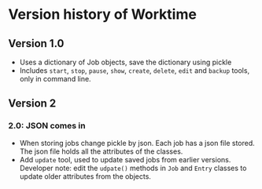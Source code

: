 # Version history of Worktime

## Version 1.0
* Uses a dictionary of Job objects, save the dictionary using pickle
* Includes `start`, `stop`, `pause`, `show`, `create`, `delete`, `edit` and `backup` tools, only in command line.


## Version 2
### 2.0: JSON comes in
* When storing jobs change pickle by json. Each job has a json file stored. The json file holds all the attributes of the classes.
* Add `update` tool, used to update saved jobs from earlier versions.
Developer note: edit the `udpate()` methods in `Job` and `Entry` classes to update older attributes from the objects.
